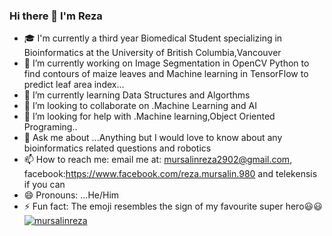 ### Hi there 👋 I'm Reza


- 🎓 I'm currently a third year Biomedical Student specializing in Bioinformatics at the University of British Columbia,Vancouver
- 🔭 I’m currently working on Image Segmentation in OpenCV Python to find contours of maize leaves and Machine learning in TensorFlow to predict leaf area index...
- 🌱 I’m currently learning Data Structures and Algorthms
- 👯 I’m looking to collaborate on .Machine Learning and AI
- 🤔 I’m looking for help with .Machine learning,Object Oriented Programing..
- 💬 Ask me about ...Anything but I would love to know about any bioinformatics related questions and robotics
- 📫 How to reach me: email me at: mursalinreza2902@gmail.com, facebook:https://www.facebook.com/reza.mursalin.980 and telekensis if you can
- 😄 Pronouns: ...He/Him
- ⚡ Fun fact: The emoji resembles the sign of my favourite super hero😃😃
[![mursalinreza](https://github-readme-stats.vercel.app/api?username=mursalinreza&show_icons=true&theme=gruvbox)](https://github.com/anuraghazra/github-readme-stats)


